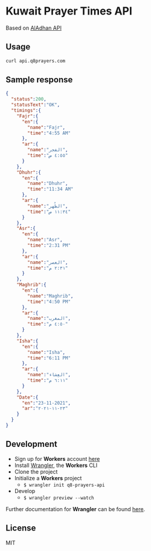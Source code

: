 # Kuwait Prayer Times API
Based on [AlAdhan API](https://aladhan.com/prayer-times-api)

## Usage
```bash
curl api.q8prayers.com
```

## Sample response
```json
{
  "status":200,
  "statusText":"OK",
  "timings":{
    "Fajr":{
      "en":{
        "name":"Fajr",
        "time":"4:55 AM"
      },
      "ar":{
        "name":"الفجر",
        "time":"٤:٥٥ ص"
      }
    },
    "Dhuhr":{
      "en":{
        "name":"Dhuhr",
        "time":"11:34 AM"
      },
      "ar":{
        "name":"الظُهر",
        "time":"١١:٣٤ ص"
      }
    },
    "Asr":{
      "en":{
        "name":"Asr",
        "time":"2:31 PM"
      },
      "ar":{
        "name":"العصر",
        "time":"٢:٣١ م"
      }
    },
    "Maghrib":{
      "en":{
        "name":"Maghrib",
        "time":"4:50 PM"
      },
      "ar":{
        "name":"المغرب",
        "time":"٤:٥٠ م"
      }
    },
    "Isha":{
      "en":{
        "name":"Isha",
        "time":"6:11 PM"
      },
      "ar":{
        "name":"العِشاء",
        "time":"٦:١١ م"
      }
    },
    "Date":{
      "en":"23-11-2021",
      "ar":"٢٣-١١-٢٠٢١"
    }
  }
}
```

## Development
- Sign up for **Workers** account [here](https://dash.cloudflare.com/sign-up/workers)
- Install [Wrangler](https://github.com/cloudflare/wrangler), the **Workers** CLI
- Clone the project
- Initialize a **Workers** project 
  - `$ wrangler init q8-prayers-api`
- Develop 
  - `$ wrangler preview --watch`

Further documentation for **Wrangler** can be found [here](https://developers.cloudflare.com/workers/tooling/wrangler).

## License
MIT
